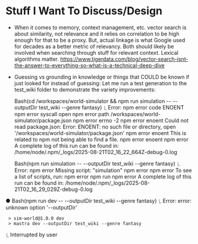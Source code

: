 # Stuff I Want To Discuss/Design
* When it comes to memory, context management, etc. vector search is about similarity, not relevance and it relies on correlation to be high enough for that to be a proxy. But, actual linkage is what Google used for decades as a better metric of relevancy. Both should likely be involved when searching through stuff for relevant context. Lexical algorithms matter. https://www.tigerdata.com/blog/vector-search-isnt-the-answer-to-everything-so-what-is-a-technical-deep-dive

* Guessing vs grounding in knowledge or things that COULD be known if just looked for instead of guessing:
Let me run a test generation to the test_wiki folder to demonstrate the variety improvements:

  Bash(cd /workspaces/world-simulator && npm run simulation -- --outputDir test_wiki --genre fantasy)
  ⎿  Error: npm error code ENOENT
     npm error syscall open
     npm error path /workspaces/world-simulator/package.json
     npm error errno -2
     npm error enoent Could not read package.json: Error: ENOENT: no such file or directory, open 
     '/workspaces/world-simulator/package.json'
     npm error enoent This is related to npm not being able to find a file.
     npm error enoent
     npm error A complete log of this run can be found in: /home/node/.npm/_logs/2025-08-21T02_16_22_664Z-debug-0.log

  Bash(npm run simulation -- --outputDir test_wiki --genre fantasy)
  ⎿  Error: npm error Missing script: "simulation"
     npm error
     npm error To see a list of scripts, run:
     npm error   npm run
     npm error A complete log of this run can be found in: /home/node/.npm/_logs/2025-08-21T02_16_29_029Z-debug-0.log

● Bash(npm run dev -- --outputDir test_wiki --genre fantasy)
  ⎿  Error: error: unknown option '--outputDir'


     > sim-world@1.0.0 dev
     > mastra dev --outputDir test_wiki --genre fantasy
  ⎿  Interrupted by user